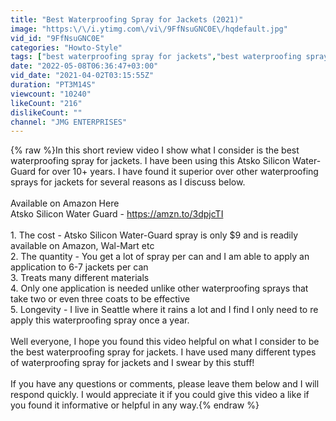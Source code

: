 ```yaml
---
title: "Best Waterproofing Spray for Jackets (2021)"
image: "https:\/\/i.ytimg.com\/vi\/9FfNsuGNC0E\/hqdefault.jpg"
vid_id: "9FfNsuGNC0E"
categories: "Howto-Style"
tags: ["best waterproofing spray for jackets","best waterproofing spray","waterproofing spray for jackets"]
date: "2022-05-08T06:36:47+03:00"
vid_date: "2021-04-02T03:15:55Z"
duration: "PT3M14S"
viewcount: "10240"
likeCount: "216"
dislikeCount: ""
channel: "JMG ENTERPRISES"
---
```

{% raw %}In this short review video I show what I consider is the best waterproofing spray for jackets.  I have been using this Atsko Silicon Water-Guard for over 10+ years.  I have found it superior over other waterproofing sprays for jackets for several reasons as I discuss below.<br /><br />Available on Amazon Here <br />Atsko Silicon Water Guard - <a rel="nofollow" target="blank" href="https://amzn.to/3dpjcTI">https://amzn.to/3dpjcTI</a><br /><br />1. The cost - Atsko Silicon Water-Guard spray is only $9 and is readily available on Amazon, Wal-Mart etc<br />2. The quantity - You get a lot of spray per can and I am able to apply an application to 6-7 jackets per can<br />3. Treats many different materials<br />4. Only one application is needed unlike other waterproofing sprays that take two or even three coats to be effective<br />5. Longevity - I live in Seattle where it rains a lot and I find I only need to re apply this waterproofing spray once a year.<br /><br />Well everyone, I hope you found this video helpful on what I consider to be the best waterproofing spray for jackets.  I have used many different types of waterproofing spray for jackets and I swear by this stuff!<br /><br />If you have any questions or comments, please leave them below and I will respond quickly.  I would appreciate it if you could give this video a like if you found it informative or helpful in any way.{% endraw %}
